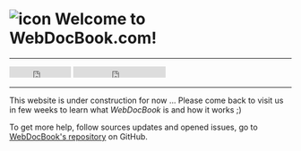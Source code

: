 ![icon](/webdocbook_assets/icons/webdocbook-144.png) Welcome to WebDocBook.com!
===============================================================================

----

<iframe src="http://ghbtns.com/github-btn.html?user=wdbo&repo=webdocbook&type=watch&count=true"
  allowtransparency="true" frameborder="0" scrolling="0" width="110" height="20"></iframe>
<iframe src="http://ghbtns.com/github-btn.html?user=wdbo&repo=webdocbook&type=follow&count=true"
  allowtransparency="true" frameborder="0" scrolling="0" width="165" height="20"></iframe>

----

This website is under construction for now ... Please come back to visit us in few weeks
to learn what *WebDocBook* is and how it works ;)

To get more help, follow sources updates and opened issues, go to
[WebDocBook's repository](http://github.com/wdbo/webdocbook) on GitHub.
